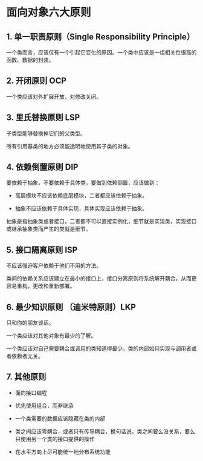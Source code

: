 # 面向对象六大原则

## 1. 单一职责原则（Single Responsibility Principle）

一个类而言，应该仅有一个引起它变化的原因。一个类中应该是一组相关性很高的函数、数据的封装。

## 2. 开闭原则 OCP

一个类应该对外扩展开放，对修改关闭。

## 3. 里氏替换原则 LSP

子类型能够替换掉它们的父类型。

所有引用基类的地方必须能透明地使用其子类的对象。

## 4. 依赖倒置原则 DIP

要依赖于抽象，不要依赖于具体类，要做到依赖倒置，应该做到：

* 高层模块不应该依赖底层模块，二者都应该依赖于抽象。

* 抽象不应该依赖于具体实现，具体实现应该依赖于抽象。

抽象是指抽象类或者接口，二者都不可以直接实例化，细节就是实现类，实现接口或继承抽象类而产生的类就是细节。

## 5. 接口隔离原则 ISP

不应该强迫客户依赖于他们不用的方法。

类间的依赖关系应该建立在最小的接口上，接口分离原则将系统解开耦合，从而更容易重构，更改和重新部署。

## 6. 最少知识原则 （迪米特原则）LKP

只和你的朋友谈话。

一个类应该对其他对象有最少的了解。

一个类应该对自己需要耦合或调用的类知道得最少。类的内部如何实现与调用者或者依赖者无关。

## 7. 其他原则

* 面向接口编程

* 优先使用组合，而非继承

* 一个类需要的数据应该隐藏在类的内部

* 类之间应该零耦合，或者只有传导耦合，换句话说，类之间要么没关系，要么只使用另一个类的接口提供的操作

* 在水平方向上尽可能统一地分布系统功能




